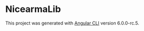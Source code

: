 # NicearmaLib

This project was generated with [Angular CLI](https://github.com/angular/angular-cli) version 6.0.0-rc.5.
